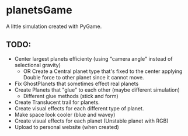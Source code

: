 # planetsGame
A little simulation created with PyGame.

## TODO:
  - Center largest planets efficienty (using "camera angle" instead of selectional gravity)
    - OR Create a Central planet type that's fixed to the center applying Double force to other planet since it cannot move.
  - Fix GhostPlanets that sometimes effect real planets
  - Create Planets that "glue" to each other (maybe different simulation)
    - Different glue methods (stick and form)
  - Create Translucent trail for planets.
  - Create visual effects for each different type of planet.
  - Make space look cooler (blue and wavey)
  - Create visual effects for each planet (Unstable planet with RGB)
  - Upload to personal website (when created)

